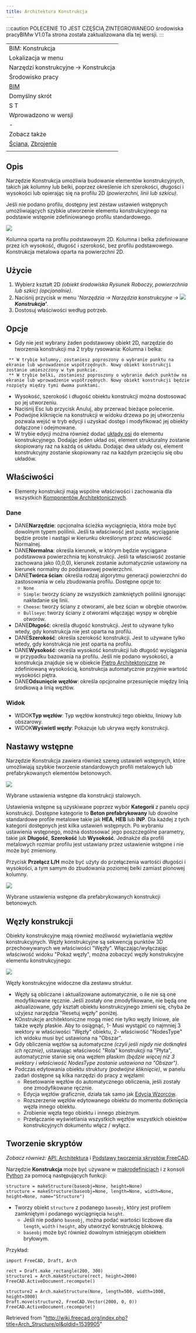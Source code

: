 ```yaml
---
title: Architektura Konstrukcja
---
```

:::caution
POLECENIE TO JEST CZĘŚCIĄ ZINTEGROWANEGO środowiska pracyBIMw V1.0Ta strona została zaktualizowana dla tej wersji.
:::

|  |
| --- |
| BIM: Konstrukcja |
| Lokalizacja w menu |
| Narzędzi konstrukcyjne → Konstrukcja |
| Środowisko pracy |
| [BIM](/BIM_Workbench/pl "BIM Workbench/pl") |
| Domyślny skrót |
| S T |
| Wprowadzono w wersji |
| - |
| Zobacz także |
| [Ściana](/Arch_Wall/pl "Arch Wall/pl"), [Zbrojenie](/Arch_Rebar/pl "Arch Rebar/pl") |
|  |

## Opis

Narzędzie Konstrukcja umożliwia budowanie elementów konstrukcyjnych, takich jak kolumny lub belki, poprzez określenie ich szerokości, długości i wysokości lub opierając się na profilu 2D *(powierzchni, linii lub szkicu)*.

Jeśli nie podano profilu, dostępny jest zestaw ustawień wstępnych umożliwiających szybkie utworzenie elementu konstrukcyjnego na podstawie wstępnie zdefiniowanego profilu standardowego.

![](/images/Arch_Structure_example.jpg)

Kolumna oparta na profilu podstawowym 2D. Kolumna i belka zdefiniowane przez ich wysokość, długość i szerokość, bez profilu podstawowego. Konstrukcja metalowa oparta na powierzchni 2D.

## Użycie

1. Wybierz kształt 2D *(obiekt środowiska Rysunek Roboczy, powierzchnia lub szkic)* *(opcjonalnie)*.
2. Naciśnij przycisk w menu '*Narzędzia → Narzędzia konstrukcyjne → ![](/images/Arch_Structure.svg) **Konstrukcja'***.
3. Dostosuj właściwości według potrzeb.

## Opcje

* Gdy nie jest wybrany żaden podstawowy obiekt 2D, narzędzie do tworzenia konstrukcji ma 2 tryby rysowania: Kolumna i belka:

```
 ** W trybie kolumny, zostaniesz poproszony o wybranie punktu na ekranie lub wprowadzenie współrzędnych. Nowy obiekt konstrukcji zostanie umieszczony w tym punkcie.
 ** W trybie belki, zostaniesz poproszony o wybranie dwóch punktów na ekranie lub wprowadzenie współrzędnych. Nowy obiekt konstrukcji będzie rozpięty między tymi dwoma punktami.

```

* Wysokość, szerokość i długość obiektu konstrukcji można dostosować po jej utworzeniu.
* Naciśnij Esc lub przycisk Anuluj, aby przerwać bieżące polecenie.
* Podwójne kliknięcie na konstrukcji w widoku drzewa po jej utworzeniu pozwala wejść w tryb edycji i uzyskać dostęp i modyfikować jej obiekty dołączone i odejmowane.
* W trybie edycji można również dodać [układy osi](/Arch_Axis/pl "Arch Axis/pl") do elementu konstrukcyjnego. Dodając jeden układ osi, element strukturalny zostanie skopiowany raz na każdą oś układu. Dodając dwa układy osi, element konstrukcyjny zostanie skopiowany raz na każdym przecięciu się obu układów.

## Właściwości

* Elementy konstrukcji mają wspólne właściwości i zachowania dla wszystkich [Komponentów Architektonicznych](/Arch_Component/pl "Arch Component/pl").

### Dane

* DANE**Narzędzie**: opcjonalna ścieżka wyciągnięcia, która może być dowolnym typem polilinii. Jeśli ta właściwość jest pusta, wyciąganie będzie proste i nastąpi w kierunku określonym przez właściwość Normalnej.
* DANE**Normalna**: określa kierunek, w którym będzie wyciągana podstawowa powierzchnia tej konstrukcji. Jeśli ta właściwość zostanie zachowana jako (0,0,0), kierunek zostanie automatycznie ustawiony na kierunek normalny do podstawowej powierzchni.
* DANE**Twórca ścian**: określa rodzaj algorytmu generacji powierzchni do zastosowania w celu zbudowania profilu. Dostępne opcje to:
  + `None`
  + `Simple`: tworzy ściany ze wszystkich zamkniętych polilinii ignorując nakładanie się linii.
  + `Cheese`: tworzy ściany z otworami, ale bez ścian w obrębie otworów.
  + `Bullseye`: tworzy ściany z otworami włączając wyspy w obrębie otworów.
* DANE**Długość**: określa długość konstrukcji. Jest to używane tylko wtedy, gdy konstrukcja nie jest oparta na profilu.
* DANE**Szerokość**: określa szerokość konstrukcji. Jest to używane tylko wtedy, gdy konstrukcja nie jest oparta na profilu.
* DANE**Wysokość**: określa wysokość konstrukcji lub długość wyciągania w przypadku bazowania na profilu. Jeśli nie podano wysokości, a konstrukcja znajduje się w obiekcie [Piętro Architektoniczne](/Arch_Floor/pl "Arch Floor/pl") ze zdefiniowaną wysokością, konstrukcja automatycznie przyjmie wartość wysokości piętra.
* DANE**Odsunięcie węzłów**: określa opcjonalne przesunięcie między linią środkową a linią węzłów.

### Widok

* WIDOK**Typ węzłów**: Typ węzłów konstrukcji tego obiektu, liniowy lub obszarowy.
* WIDOK**Wyświetl węzły**: Pokazuje lub ukrywa węzły konstrukcji.

## Nastawy wstępne

Narzędzie Konstrukcja zawiera również szereg ustawień wstępnych, które umożliwiają szybkie tworzenie standardowych profili metalowych lub prefabrykowanych elementów betonowych.

![](/images/Arch_presets_example.jpg)

Wybrane ustawienia wstępne dla konstrukcji stalowych.

Ustawienia wstępne są uzyskiwane poprzez wybór **Kategorii** z panelu opcji konstrukcji. Dostępne kategorie to **Beton prefabrykowany** lub dowolne standardowe profile metalowe takie jak **HEA**, **HEB** lub **INP**. Dla każdej z tych kategorii dostępnych jest kilka ustawień wstępnych. Po wybraniu ustawienia wstępnego, można dostosować jego poszczególne parametry, takie jak **Długość**, **Szerokość** lub **Wysokość**. Jednakże dla profili metalowych rozmiar profilu jest ustawiany przez ustawienie wstępne i nie może być zmieniony.

Przycisk **Przełącz L/H** może być użyty do przełączenia wartości długości i wysokości, a tym samym do zbudowania poziomej belki zamiast pionowej kolumny.

![](/images/Arch_precast_example.jpg)

Wybrane ustawienia wstępne dla prefabrykowanych konstrukcji betonowych.

## Węzły konstrukcji

Obiekty konstrukcyjne mają również możliwość wyświetlania węzłów konstrukcyjnych. Węzły konstrukcyjne są sekwencją punktów 3D przechowywanych we właściwości "Węzły". Włączając/wyłączając właściwość widoku "Pokaż węzły", można zobaczyć węzły konstrukcyjne elementu konstrukcyjnego:

![](/images/Arch_structural_nodes.jpg)

Węzły konstrukcyjne widoczne dla zestawu struktur.

* Węzły są obliczane i aktualizowane automatycznie, o ile nie są one modyfikowane ręcznie. Jeśli zostały one zmodyfikowane, nie będą one aktualizowane, gdy kształt obiektu konstrukcyjnego zmieni się, chyba że użyjesz narzędzia "Resetuj węzły" poniżej.
* KOnstrukcje architektoniczne mogą mieć nie tylko węzły liniowe, ale także węzły płaskie. Aby to osiągnąć, 1- Musi wystąpić co najmniej 3 wektory w właściwości "Węzły" obiektu, 2- właściwość "NodesType" ich widoku musi być ustawiona na "Obszar".
* Gdy obliczenia węzłów są automatyczne *(czyli jeśli nigdy nie dotknąłeś ich ręcznie)*, ustawiając właściwość "Rola" konstrukcji na "Płyta", automatycznie stanie się ona węzłem płaskim *(będzie więcej niż 3 wektory i właściwość NodesType zostanie ustawiona na "Obszar")*.
* Podczas edytowania obiektu struktury *(podwójne kliknięcie)*, w panelu zadań dostępne są kilka narzędzi do pracy z węzłami:
  + Resetowanie węzłów do automatycznego obliczenia, jeśli zostały one zmodyfikowane ręcznie.
  + Edycja węzłów graficznie, działa tak samo jak [Edycja Wzorców](/Draft_Edit/pl "Draft Edit/pl").
  + Rozszerzenie węzłów edytowanego obiektu do momentu dotknięcia węzła innego obiektu.
  + Zrobienie węzła tego obiektu i innego zbieżnym.
  + Przełączanie wyświetlania wszystkich węzłów wszystkich obiektów konstrukcyjnych dokumentu włącz / wyłącz.

## Tworzenie skryptów

*Zobacz również:* [API: Architektura](/Arch_API/pl "Arch API/pl") i [Podstawy tworzenia skryptów FreeCAD](/FreeCAD_Scripting_Basics/pl "FreeCAD Scripting Basics/pl").

Narzędzie **Konstrukcja** może być używane w [makrodefinicjach](/Macros/pl "Macros/pl") i z konsoli [Python](/Python/pl "Python/pl") za pomocą następujących funkcji:

```
structure = makeStructure(baseobj=None, height=None)
structure = makeStructure(baseobj=None, length=None, width=None, height=None, name="Structure")

```

* Tworzy obiekt `structure` z podanego `baseobj`, który jest profilem zamkniętym i podanego wyciągnięcia `height`.
  + Jeśli nie podano `baseobj`, można podać wartości liczbowe dla `length`, `width` i `height`, aby utworzyć konstrukcję blokową.
  + `baseobj` może być również dowolnym istniejącym obiektem bryłowym.

Przykład:

```
import FreeCAD, Draft, Arch

rect = Draft.make_rectangle(200, 300)
structure1 = Arch.makeStructure(rect, height=2000)
FreeCAD.ActiveDocument.recompute()

structure2 = Arch.makeStructure(None, length=500, width=1000, height=3000)
Draft.move(structure2, FreeCAD.Vector(2000, 0, 0))
FreeCAD.ActiveDocument.recompute()

```

Retrieved from "<http://wiki.freecad.org/index.php?title=Arch_Structure/pl&oldid=1539905>"